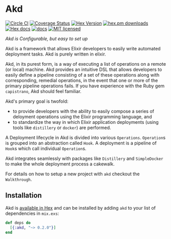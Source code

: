 # Akd

[![Circle CI](https://circleci.com/gh/annkissam/akd.svg?style=svg)](https://circleci.com/gh/annkissam/akd)
[![Coverage Status](https://coveralls.io/repos/github/annkissam/akd/badge.svg?branch=master)](https://coveralls.io/github/annkissam/akd?branch=master)
[![Hex Version](http://img.shields.io/hexpm/v/akd.svg?style=flat)](https://hex.pm/packages/akd)
[![hex.pm downloads](https://img.shields.io/hexpm/dt/akd.svg)](https://hex.pm/packages/akd)
[![Hex docs](http://img.shields.io/badge/hex.pm-docs-green.svg?style=flat)](https://hexdocs.pm/akd)
[![docs](https://inch-ci.org/github/annkissam/akd.svg)](http://inch-ci.org/github/annkissam/akd)
[![MIT licensed](https://img.shields.io/badge/license-MIT-blue.svg)](https://raw.githubusercontent.com/annkissam/akd/master/LICENSE)

_Akd is Configurable, but easy to set up_

Akd is a framework that allows Elixir developers to easily write automated
deployment tasks. Akd is purely written in elixir.

Akd, in its purest form, is a way of executing a list of operations on a remote
(or local) machine. Akd provides an intuitive DSL that allows developers to easily
define a pipeline consisting of a set of these operations along with corresponding,
remedial operations, in the event that one or more of the primary pipeline
operations fails. If you have experience with the Ruby gem `capistrano`, Akd
should feel familiar.

Akd's primary goal is twofold:
- to provide developers with the ability to easily compose a series of deloyment
operations using the Elixir programming language, and
- to standardize the way in which Elixir application deployments (using tools
like `distillery` or `docker`) are performed.

A Deployment lifecycle in Akd is divided into various `Operations`.
`Operation`s is grouped into an abstraction called `Hook`. A deployment is
a pipeline of `Hook`s which call individual `Operation`s.

Akd integrates seamlessly with packages like `Distillery` and `SimpleDocker` to
make the whole deployment process a cakewalk.

For details on how to setup a new project with `akd` checkout the `Walkthrough`.

## Installation

Akd is [available in Hex](https://hex.pm/docs/publish) and can be installed
by adding `akd` to your list of dependencies in `mix.exs`:

```elixir
def deps do
  [{:akd, "~> 0.2.0"}]
end
```

